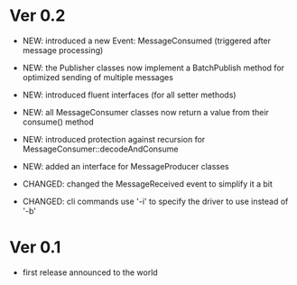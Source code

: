 
# Ver 0.2

* NEW: introduced a new Event: MessageConsumed (triggered after message processing)

* NEW: the Publisher classes now implement a BatchPublish method for optimized sending of multiple messages

* NEW: introduced fluent interfaces (for all setter methods)

* NEW: all MessageConsumer classes now return a value from their consume() method  

* NEW: introduced protection against recursion for MessageConsumer::decodeAndConsume

* NEW: added an interface for MessageProducer classes

* CHANGED: changed the MessageReceived event to simplify it a bit

* CHANGED: cli commands use '-i' to specify the driver to use instead of '-b'


# Ver 0.1

* first release announced to the world